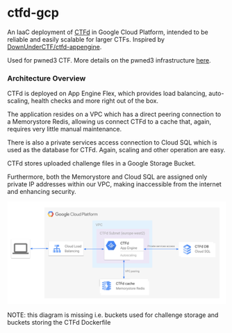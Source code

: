 # ctfd-gcp

An IaaC deployment of [CTFd](https://ctfd.io/) in Google Cloud Platform, intended to be reliable and easily scalable for larger CTFs. Inspired by [DownUnderCTF/ctfd-appengine](https://github.com/DownUnderCTF/ctfd-appengine).

Used for pwned3 CTF. More details on the pwned3 infrastructure [here](https://www.atteniemi.com/ctf-infra/).

### Architecture Overview

CTFd is deployed on App Engine Flex, which provides load balancing, auto-scaling, health checks and more right out of the box.

The application resides on a VPC which has a direct peering connection to a Memorystore Redis, allowing us connect CTFd to a cache that, again, requires very little manual maintenance.

There is also a private services access connection to Cloud SQL which is used as the database for CTFd. Again, scaling and other operation are easy.

CTFd stores uploaded challenge files in a Google Storage Bucket.

Furthermore, both the Memorystore and Cloud SQL are assigned only private IP addresses within our VPC, making inaccessible from the internet and enhancing security.

![](docs/architecture_overview.svg)

NOTE: this diagram is missing i.e. buckets used for challenge storage and buckets storing the CTFd Dockerfile
